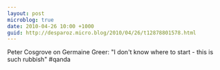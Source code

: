 ```yaml
---
layout: post
microblog: true
date: 2010-04-26 10:00 +1000
guid: http://desparoz.micro.blog/2010/04/26/t12878801578.html
---
```

Peter Cosgrove on Germaine Greer: "I don't know where to start - this is such rubbish" #qanda
